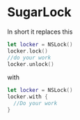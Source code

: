 # SugarLock
In short it replaces this 
```Swift 
let locker = NSLock()
locker.lock()
//do your work
locker.unlock()
```

with 
```Swift 
let locker = NSLock()
locker.with {
  //Do your work
}
```
